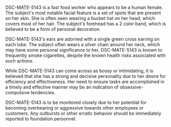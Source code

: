 DSC-MATE-5143 is a fast food worker who appears to be a human female. The subject's most notable facial feature is a set of spots that are present on her skin. She is often seen wearing a bucket hat on her head, which covers most of her hair. The subject's forehead has a 2 color band, which is believed to be a form of personal decoration.

DSC-MATE-5143's ears are adorned with a single green cross earring on each lobe. The subject often wears a silver chain around her neck, which may have some personal significance to her. DSC-MATE-5143 is known to frequently smoke cigarettes, despite the known health risks associated with such actions.

While DSC-MATE-5143 can come across as bossy or intimidating, it is believed that she has a strong and decisive personality due to her desire for efficiency and effectiveness. Her need to ensure tasks are accomplished in a timely and effective manner may be an indication of obsessive-compulsive tendencies.

DSC-MATE-5143 is to be monitored closely due to her potential for becoming overbearing or aggressive towards other employees or customers. Any outbursts or other erratic behavior should be immediately reported to foundation personnel.